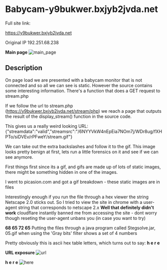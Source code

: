 Babycam-y9bukwer.bxjyb2jvda.net
==

Full site link:

https://y9bukwer.bxjyb2jvda.net

Original IP 192.251.68.238 

**Main page**
![main_page](https://github.com/z3r07h/Mr-R0B0T-s03-ARG/blob/sites/Sites/Babycam-y9bukwer.bxjyb2jvda.net/screeenshots/01-stream_php.jpg)

Description
--

On page load we are presented with a babycam monitor that is not connected and so all we can see is static. However the source contains some interesting information. 
There's a function that does a GET request to stream.php

If we follow the url to stream.php (https://y9bukwer.bxjyb2jvda.net/stream/php) we reach a page that outputs the result of the display_stream() function in the source code. 

This gives us a really weird looking URL:  
{"streamdata":"valid","streamsrc":"\/6NYYVkW4nEpEia7NOm7j\/WDr8ug\/fXHPTo\/siDVEv\/rPFweY\/stream.gif"}

We can take out the extra backslashes and follow it to the gif. This image looks pretty benign at first, lets run a little forensics on it and see if we can see anymore. 

First things first since its a gif, and gifs are made up of lots of static images, there might be something hidden in one of the images. 

I went to picasion.com and got a gif breakdown - these static images are in files

Interestingly enough if you run the file through a hex viewer the string Netscape 2.0 sticks out. So I tried to view the site in chrome with a user-agent string that corresponds to netscape 2.x  **Well that definitely didn't work** cloudflare instantly banned me from accessing the site - dont worry though reseting the user-agent unbans you (in case you want to try)

**68 65 72 65** Putting the files through a java program called Stegsolve.jar, 05.gif when using the 'Gray bits' filter shows a set of 4 numbers 

Pretty obviously this is ascii hex table letters, which turns out to say: **h e r e**


**URL exposure**
![url](https://github.com/z3r07h/Mr-R0B0T-s03-ARG/blob/sites/Sites/Babycam-y9bukwer.bxjyb2jvda.net/screeenshots/02-stream_php_info.jpg)

**h e r e**
![here](https://github.com/z3r07h/Mr-R0B0T-s03-ARG/blob/sites/Sites/Babycam-y9bukwer.bxjyb2jvda.net/screeenshots/03-here.jpg)


